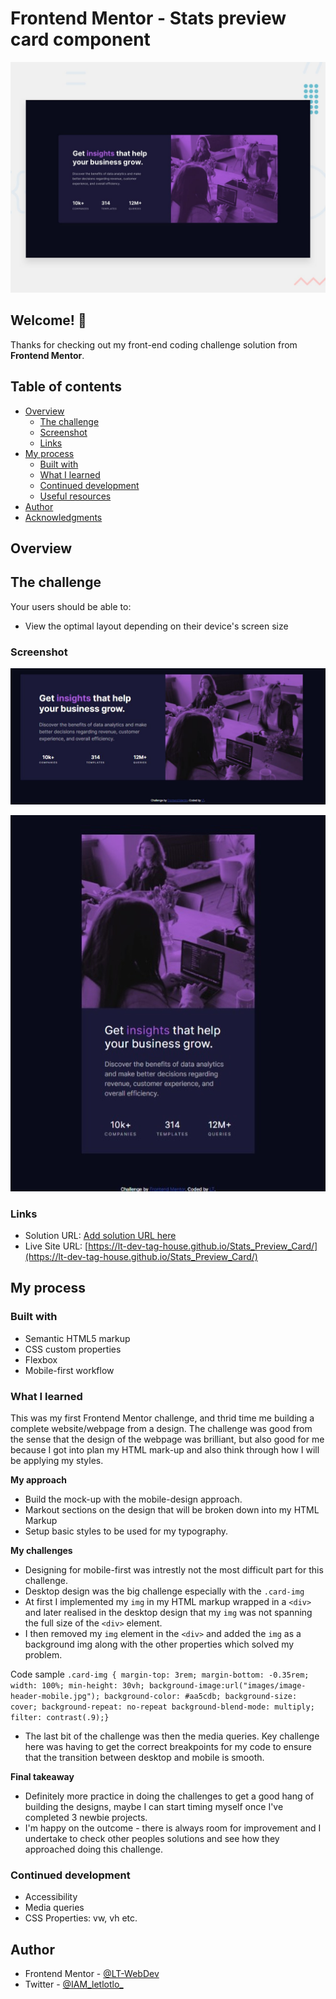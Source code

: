 # Frontend Mentor - Stats preview card component

![Design preview for the Stats preview card component coding challenge](design/desktop-preview.jpg)

## Welcome! 👋

Thanks for checking out my front-end coding challenge solution from **Frontend Mentor**.

## Table of contents

- [Overview](#overview)
  - [The challenge](#the-challenge)
  - [Screenshot](#screenshot)
  - [Links](#links)
- [My process](#my-process)
  - [Built with](#built-with)
  - [What I learned](#what-i-learned)
  - [Continued development](#continued-development)
  - [Useful resources](#useful-resources)
- [Author](#author)
- [Acknowledgments](#acknowledgments)

## Overview

## The challenge

Your users should be able to:

- View the optimal layout depending on their device's screen size

### Screenshot


![Complete solution for the Desktop version preview of the Stats preview card component coding challenge](screenshots/desktop--version.JPG)


![Complete solution for the Mobile version preview of the Stats preview card component coding challenge](screenshots/mobile--version.jpeg)

### Links

- Solution URL: [Add solution URL here](https://your-solution-url.com)
- Live Site URL: [https://lt-dev-tag-house.github.io/Stats_Preview_Card/](https://lt-dev-tag-house.github.io/Stats_Preview_Card/)

## My process

### Built with

- Semantic HTML5 markup
- CSS custom properties
- Flexbox
- Mobile-first workflow

### What I learned

This was my first Frontend Mentor challenge, and thrid time me building a complete website/webpage from a design. The challenge was good from the sense that the design of the webpage was brilliant, but also good for me because I got into plan my HTML mark-up and also think through how I will be applying my styles. 

**My approach**
- Build the mock-up with the mobile-design approach.
- Markout sections on the design that will be broken down into my HTML Markup
- Setup basic styles to be used for my typography.

**My challenges**
- Designing for mobile-first was intrestly not the most difficult part for this challenge. 
- Desktop design was the big challenge especially with the ```.card-img```
- At first I implemented my ```img``` in my HTML markup wrapped in a ```<div>``` and later realised in the desktop design that my ```img``` was not spanning the full size of the ```<div>``` element. 
- I then removed my ```img``` element in the ```<div>``` and added the ```img``` as a background img along with the other properties which solved my problem.

Code sample
```.card-img { margin-top: 3rem; margin-bottom: -0.35rem; width: 100%; min-height: 30vh; background-image:url("images/image-header-mobile.jpg"); background-color: #aa5cdb; background-size: cover; background-repeat: no-repeat background-blend-mode: multiply; filter: contrast(.9);}```

- The last bit of the challenge was then the media queries. Key challenge here was having to get the correct breakpoints for my code to ensure that the transition between desktop and mobile is smooth.

**Final takeaway**
- Definitely more practice in doing the challenges to get a good hang of building the designs, maybe I can start timing myself once I've completed 3 newbie projects.
- I'm happy on the outcome - there is always room for improvement and I undertake to check other peoples solutions and see how they approached doing this challenge.

### Continued development

- Accessibility
- Media queries 
- CSS Properties: vw, vh etc.

## Author

- Frontend Mentor - [@LT-WebDev](https://www.frontendmentor.io/profile/LT-WebDev)
- Twitter - [@IAM_letlotlo_](https://www.twitter.com/IAM_letlotlo_)
